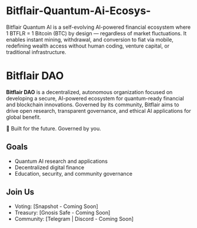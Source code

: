# Bitflair-Quantum-Ai-Ecosys-
Bitflair Quantum AI is a self-evolving AI-powered financial ecosystem where 1 BTFLR = 1 Bitcoin (BTC) by design — regardless of market fluctuations. It enables instant mining, withdrawal, and conversion to fiat via mobile, redefining wealth access without human coding, venture capital, or traditional infrastructure.
# Bitflair DAO

**Bitflair DAO** is a decentralized, autonomous organization focused on developing a secure, AI-powered ecosystem for quantum-ready financial and blockchain innovations. Governed by its community, Bitflair aims to drive open research, transparent governance, and ethical AI applications for global benefit.

🔗 Built for the future. Governed by you.

## Goals
- Quantum AI research and applications
- Decentralized digital finance
- Education, security, and community governance

## Join Us
- Voting: [Snapshot - Coming Soon]
- Treasury: [Gnosis Safe - Coming Soon]
- Community: [Telegram | Discord - Coming Soon]
